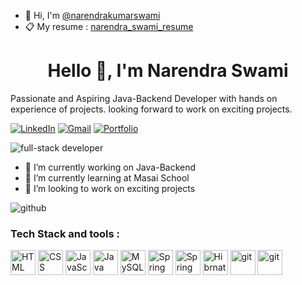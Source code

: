 
  <ul>
    <li>👋 Hi, I'm <a href="https://github.com/NarendraKumarSwami">@narendrakumarswami</a></li>
     <li>📋 My resume : <a href="https://drive.google.com/file/d/1TKKcT7HTRgZYAiBGq-1GhbsUx8eV3oSH/view?usp=share_link">narendra_swami_resume</a></li>
  </ul>


<h1  align="center">Hello 👋, I'm Narendra Swami</h1>
Passionate and Aspiring Java-Backend Developer with hands on experience of projects. looking forward to work on exciting projects.  


 [![LinkedIn](https://img.shields.io/badge/linkedin-%230077B5.svg?style=for-the-badge&logo=linkedin&logoColor=white)](www.linkedin.com/in/narendra-swami-5958b6186/)
[![Gmail](https://img.shields.io/badge/Gmail-D14836?style=for-the-badge&logo=gmail&logoColor=white)](narendrakumarswami786@gmail.com)
[![Portfolio](https://img.shields.io/badge/Portfolio-%23000000.svg?style=for-the-badge&logo=firefox&logoColor=#FF7139)](https://narendrakumarswami.github.io/)


<div>
<img style="margin: 0 auto;" src="https://user-images.githubusercontent.com/35601179/208376229-8415d6eb-4ef4-4b61-bfc7-61893250a5f4.gif" alt="full-stack developer" />
</div>

<!--
**NarendraKumarSwami/NarendraKumarSwami** is a ✨ _special_ ✨ repository because its `README.md` (this file) appears on your GitHub profile.

Here are some ideas to get you started:
-->

- 🔭 I’m currently working on Java-Backend
- 🌱 I’m currently learning at Masai School
- 🤔 I’m looking to work on exciting projects





<div>
<img style="margin:auto" alt="github" src="https://github-readme-stats.vercel.app/api?username=NarendraKumarSwami">
</div>

### Tech Stack and tools :
<div>
<img style="width:40px" alt="HTML"  src="https://user-images.githubusercontent.com/35601179/208384726-ce5e7938-a2ca-4b0b-8daa-0fc0af390aa2.png">
<img style="width:40px" alt="CSS"  src="https://user-images.githubusercontent.com/35601179/208384671-adf25e0f-9808-449c-a96a-553f1b5a3cef.png">
<img style="width:40px" alt="JavaScript"  src="https://user-images.githubusercontent.com/35601179/208384623-81eb84bc-9d17-4379-b8d4-af68ffc6f351.png">
  
<img style="width:40px" alt="Java"  src="https://user-images.githubusercontent.com/35601179/208384781-69dfb9e1-a551-4f92-b3b8-b0ebd65d78a7.png"> 
<img style="width:40px" alt="MySQL"  src="https://user-images.githubusercontent.com/35601179/208384590-ea562ba1-f21c-4915-898b-fc94515a4fee.png">
<img style="width:40px" alt="Spring"  src="https://user-images.githubusercontent.com/35601179/208384478-eb9fdafb-beda-49f7-b7e1-d1899d22a013.svg">
<img style="width:40px" alt="Spring boot"  src="https://user-images.githubusercontent.com/35601179/208384520-042dbbea-2dbe-4c52-a113-8d3363056204.png">
<img style="width:40px" alt="Hibrnate"  src="https://user-images.githubusercontent.com/35601179/208384571-9305ff79-313f-41fd-8a00-8a2086e02ec4.svg">
  
<img style="width:40px" alt="git"  src="https://user-images.githubusercontent.com/35601179/208384540-7c357866-1b0f-4976-b71f-d9174c146e54.png">
<img style="width:40px" alt="git"  src="https://user-images.githubusercontent.com/35601179/208384550-299874fb-6e74-4c5a-8f11-ed52807f5d9b.png">
  
</div>







